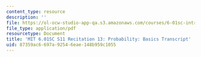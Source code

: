 ```yaml
---
content_type: resource
description: ''
file: https://ol-ocw-studio-app-qa.s3.amazonaws.com/courses/6-01sc-introduction-to-electrical-engineering-and-computer-science-i-spring-2011/87359ac6697a92546eae148b959c1055_MIT6_01SC_rec13_300k.pdf
file_type: application/pdf
resourcetype: Document
title: 'MIT 6.01SC S11 Recitation 13: Probability: Basics Transcript'
uid: 87359ac6-697a-9254-6eae-148b959c1055
---
```

